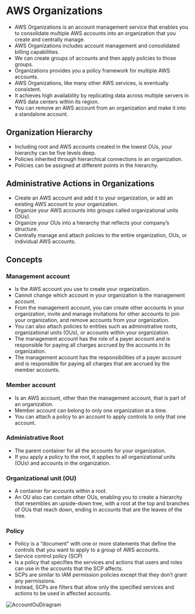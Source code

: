 # AWS Organizations
- AWS Organizations is an account management service that enables you to consolidate multiple AWS accounts into an organization 
  that you create and centrally manage. 
- AWS Organizations includes account management and consolidated billing capabilities.
- We can create groups of accounts and then apply policies to those groups.
- Organizations provides you a policy framework for multiple AWS accounts. 
- AWS Organizations, like many other AWS services, is eventually consistent. 
- It achieves high availability by replicating data across multiple servers in AWS data centers within its region.
- You can remove an AWS account from an organization and make it into a standalone account.

## Organization Hierarchy
- Including root and AWS accounts created in the lowest OUs, your hierarchy can be five levels deep.
- Policies inherited through hierarchical connections in an organization.
- Policies can be assigned at different points in the hierarchy.

## Administrative Actions in Organizations
- Create an AWS account and add it to your organization, or add an existing AWS account to your organization.
- Organize your AWS accounts into groups called organizational units (OUs).
- Organize your OUs into a hierarchy that reflects your company’s structure.
- Centrally manage and attach policies to the entire organization, OUs, or individual AWS accounts.

## Concepts
### Management account 
- Is the AWS account you use to create your organization. 
- Cannot change which account in your organization is the management account.
- From the management account, you can create other accounts in your organization, invite and manage invitations for other accounts 
    to join your organization, and remove accounts from your organization.
- You can also attach policies to entities such as administrative roots, organizational units (OUs), or accounts within your organization.
- The management account has the role of a payer account and is responsible for paying all charges accrued by the accounts in its organization.
- The management account has the responsibilities of a payer account and is responsible for paying all charges that are accrued by the member accounts.
  
### Member account 
- Is an AWS account, other than the management account, that is part of an organization. 
- Member account can belong to only one organization at a time.
- You can attach a policy to an account to apply controls to only that one account.

### Administrative Root
- The parent container for all the accounts for your organization. 
- If you apply a policy to the root, it applies to all organizational units (OUs) and accounts in the organization.

### Organizational unit (OU)
- A container for accounts within a root.
- An OU also can contain other OUs, enabling you to create a hierarchy that resembles an upside-down tree, 
  with a root at the top and branches of OUs that reach down, ending in accounts that are the leaves of the tree. 
  
### Policy 
-  Policy is a “document” with one or more statements that define the controls that you want to apply to a group of AWS accounts.
-  Service control policy (SCP)
  -  Is a policy that specifies the services and actions that users and roles can use in the accounts that the SCP affects. 
  -  SCPs are similar to IAM permission policies except that they don’t grant any permissions. 
  -  Instead, SCPs are filters that allow only the specified services and actions to be used in affected accounts.

![AccountOuDiragram](/SecurityAndIdentityServices/images/AccountOuDiragram.png)
